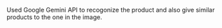 Used Google Gemini API to recogonize the product and also give similar products to the one in the image.
